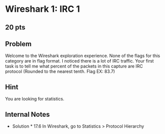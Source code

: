 # Wireshark 1: IRC 1
20 pts
---
## Problem
<!-- *** IMPORTANT DISCLAIMER ***
The Wireshark packet capture file we've chosen is a REAL data capture; the reason behind this choice is to educate participants on the tools of Wireshark and its ability to defend against threats. We have not screened the hundreds of thousands of packets to look for explicit content. By continuing to participate in this category, you are acknowledging that there may be explicit data. Furthermore, any emails, phone numbers, or any other points of contact are OUT OF SCOPE and it would be highly UNETHICAL to use these. -->
Welcome to the Wireshark exploration experience. None of the flags for this category are in flag format.
I noticed there is a lot of IRC traffic.
Your first task is to tell me what percent of the packets in this capture are IRC protocol (Rounded to the nearest tenth. Flag EX: 83.7)

## Hint
You are looking for statistics.

## Internal Notes
* Solution * 17.6
In Wireshark, go to Statistics > Protocol Hierarchy
